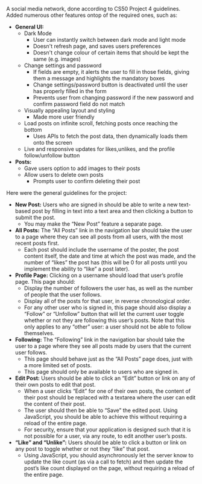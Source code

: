 A social media network, done according to CS50 Project 4 guidelines. Added numerous other features ontop of the required ones, such as:
- **General UI:** 
    - Dark Mode
        - User can instantly switch between dark mode and light mode
        - Doesn't refresh page, and saves users preferences
        - Doesn't change colour of certain items that should be kept the same (e.g. images)
    - Change settings and password
        - If fields are empty, it alerts the user to fill in those fields, giving them a message and highlights the mandatory boxes
        - Change settings/password button is deactivated until the user has properly filled in the form
        - Prevents user from changing password if the new password and confirm password field do not match
    - Visually appealing layout and styling
        - Made more user friendly
    - Load posts on infinite scroll, fetching posts once reaching the bottom
        - Uses APIs to fetch the post data, then dynamically loads them onto the screen
    - Live and responsive updates for likes,unlikes, and the profile follow/unfollow button
- **Posts:**
    - Gave users option to add images to their posts
    - Allow users to delete own posts
        - Prompts user to confirm deleting their post

Here were the general guidelines for the project:
- **New Post:** Users who are signed in should be able to write a new text-based post by filling in text into a text area and then clicking a button to submit the post.
    - You may make the “New Post” feature a separate page.
- **All Posts:** The “All Posts” link in the navigation bar should take the user to a page where they can see all posts from all users, with the most recent posts first.
    - Each post should include the username of the poster, the post content itself, the date and time at which the post was made, and the number of “likes” the post has (this will be 0 for all posts until you implement the ability to “like” a post later).
- **Profile Page:** Clicking on a username should load that user’s profile page. This page should:
    - Display the number of followers the user has, as well as the number of people that the user follows.
    - Display all of the posts for that user, in reverse chronological order.
    - For any other user who is signed in, this page should also display a “Follow” or “Unfollow” button that will let the current user toggle whether or not they are following this user’s posts. Note that this only applies to any “other” user: a user should not be able to follow themselves.
- **Following:** The “Following” link in the navigation bar should take the user to a page where they see all posts made by users that the current user follows.
    - This page should behave just as the “All Posts” page does, just with a more limited set of posts.
    - This page should only be available to users who are signed in.
- **Edit Post:** Users should be able to click an “Edit” button or link on any of their own posts to edit that post.
    - When a user clicks “Edit” for one of their own posts, the content of their post should be replaced with a textarea where the user can edit the content of their post.
    - The user should then be able to “Save” the edited post. Using JavaScript, you should be able to achieve this without requiring a reload of the entire page.
    - For security, ensure that your application is designed such that it is not possible for a user, via any route, to edit another user’s posts.
- **“Like” and “Unlike”:** Users should be able to click a button or link on any post to toggle whether or not they “like” that post.
    - Using JavaScript, you should asynchronously let the server know to update the like count (as via a call to fetch) and then update the post’s like count displayed on the page, without requiring a reload of the entire page.